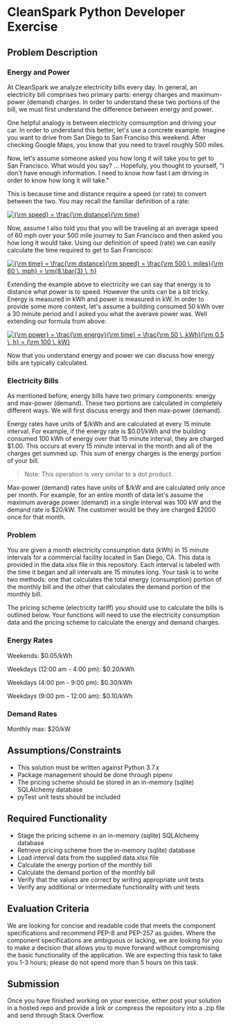 # CleanSpark Python Developer Exercise

## Problem Description

### Energy and Power

At CleanSpark we analyze electricity bills every day. In general, an electricity
bill comprises two primary parts: energy charges and maximum-power (demand)
charges. In order to understand these two portions of the bill, we must first
understand the difference between energy and power.

One helpful analogy is between electricity comsumption and driving your car.
In order to understand this better, let's use a concrete example. Imagine
you want to drive from San Diego to San Franciso this weekend. After checking
Google Maps, you know that you need to travel roughly 500 miles.

Now, let's assume someone asked you how long it will take you to get to San
Francisco. What would you say? ... Hopefuly, you thought to yourself, "I don't
have enough information. I need to know how fast I am driving in order to
know how long it will take."

This is because time and distance require a speed (or rate) to convert between
the two. You may recall the familiar definition of a rate:

<a href="https://www.codecogs.com/eqnedit.php?latex=\fn_cm&space;{\rm&space;speed}&space;=&space;\frac{\rm&space;distance}{\rm&space;time}" target="_blank"><img src="https://latex.codecogs.com/gif.latex?\fn_cm&space;{\rm&space;speed}&space;=&space;\frac{\rm&space;distance}{\rm&space;time}" title="{\rm speed} = \frac{\rm distance}{\rm time}" /></a>

Now, assume I also told you that you will be traveling at an average speed of
60 mph over your 500 mile journey to San Francisco and then asked you how long
it would take. Using our definition of speed (rate) we can easily calculate the
time required to get to San Francisco:

<a href="https://www.codecogs.com/eqnedit.php?latex=\fn_cm&space;{\rm&space;time}&space;=&space;\frac{\rm&space;distance}{\rm&space;speed}&space;=&space;\frac{\rm&space;500&space;\,&space;miles}{\rm&space;60&space;\,&space;mph}&space;=&space;\rm{8.\bar{3}&space;\,&space;h}" target="_blank"><img src="https://latex.codecogs.com/gif.latex?\fn_cm&space;{\rm&space;time}&space;=&space;\frac{\rm&space;distance}{\rm&space;speed}&space;=&space;\frac{\rm&space;500&space;\,&space;miles}{\rm&space;60&space;\,&space;mph}&space;=&space;\rm{8.\bar{3}&space;\,&space;h}" title="{\rm time} = \frac{\rm distance}{\rm speed} = \frac{\rm 500 \, miles}{\rm 60 \, mph} = \rm{8.\bar{3} \, h}" /></a>

Extending the example above to electricity we can say that energy is to distance
what power is to speed.  However the units can be a bit tricky. Energy is
measured in kWh and power is measured in kW. In order to provide some more
context, let's assume a building consumed 50 kWh over a 30 minute period and I
asked you what the averave power was. Well extending our formula from above:

<a href="https://www.codecogs.com/eqnedit.php?latex=\fn_cm&space;{\rm&space;power}&space;=&space;\frac{\rm&space;energy}{\rm&space;time}&space;=&space;\frac{\rm&space;50&space;\,&space;kWh}{\rm&space;0.5&space;\,&space;h}&space;=&space;{\rm&space;100&space;\,&space;kW}" target="_blank"><img src="https://latex.codecogs.com/gif.latex?\fn_cm&space;{\rm&space;power}&space;=&space;\frac{\rm&space;energy}{\rm&space;time}&space;=&space;\frac{\rm&space;50&space;\,&space;kWh}{\rm&space;0.5&space;\,&space;h}&space;=&space;{\rm&space;100&space;\,&space;kW}" title="{\rm power} = \frac{\rm energy}{\rm time} = \frac{\rm 50 \, kWh}{\rm 0.5 \, h} = {\rm 100 \, kW}" /></a>

Now that you understand energy and power we can discuss how energy bills are
typically calculated.

### Electricity Bills

As mentioned before, energy bills have two primary components: energy and
max-power (demand). These two portions are calculated in completely different
ways. We will first discuss energy and then max-power (demand).

Energy rates have units of $/kWh and are calculated at every 15 minute interval.
For example, if the energy rate is $0.01/kWh and the building consumed 100 kWh
of energy over that 15 minute interval, they are charged $1.00. This occurs at
every 15 minute interval in the month and all of the charges get summed up.
This sum of energy charges is the energy portion of your bill.

> Note: This operation is very similar to a dot product.

Max-power (demand) rates have units of $/kW and are calculated only once
per month. For example, for an entire month of data let's assume the maximum
average power (demand) in a single interval was 100 kW and the demand rate
is $20/kW. The customer would be they are charged $2000 once for that month.

### Problem

You are given a month electricity consumption data (kWh) in 15 minute intervals for a commercial facility located in San Diego, CA. This data is provided in the data.xlsx file in this repository. Each interval is labeled with the time it began and all intervals are 15 minutes long. Your task is to write two methods: one that calculates the total energy (consumption) portion of the monthly bill and the other that calculates the demand portion of the monthly bill.

The pricing scheme (electricity tariff) you should use to calculate the bills is outlined below. Your functions will need to use the electricity consumption data and the pricing scheme to calculate the energy and demand charges.

### Energy Rates

Weekends: $0.05/kWh

Weekdays (12:00 am - 4:00 pm): $0.20/kWh

Weekdays (4:00 pm - 9:00 pm): $0.30/kWh

Weekdays (9:00 pm - 12:00 am): $0.10/kWh

### Demand Rates

Monthly max: $20/kW

## Assumptions/Constraints

- This solution must be written against Python 3.7.x
- Package management should be done through pipenv
- The pricing scheme should be stored in an in-memory (sqlite) SQLAlchemy database
- pyTest unit tests should be included

## Required Functionality

- Stage the pricing scheme in an in-memory (sqlite) SQLAlchemy database
- Retrieve pricing scheme from the in-memory (sqlite) database
- Load interval data from the supplied data.xlsx file
- Calculate the energy portion of the monthly bill
- Calculate the demand portion of the monthly bill
- Verify that the values are correct by writing appropriate unit tests
- Verify any additional or intermediate functionality with unit tests

## Evaluation Criteria

We are looking for concise and readable code that meets the component specifications and recommend PEP-8 and PEP-257 as guides.
Where the component specifications are ambiguous or lacking, we are looking for you to make a decision that allows you to move forward without compromising the basic functionality of the application. We are expecting this task to take you 1-3 hours; please do not spend more than 5 hours on this task.

## Submission

Once you have finished working on your exercise, either post your solution in a hosted repo and provide a link or compress the repository into a .zip file and send through Stack Overflow.
